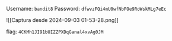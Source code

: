 Username: `bandit8`
Password: `dfwvzFQi4mU0wfNbFOe9RoWskMLg7eEc`

![[Captura desde 2024-09-03 01-53-28.png]]

flag: `4CKMh1JI91bUIZZPXDqGanal4xvAg0JM`